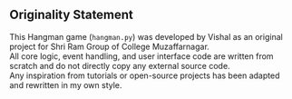 ## Originality Statement

This Hangman game (`hangman.py`) was developed by Vishal as an original project for Shri Ram Group of College Muzaffarnagar.  
All core logic, event handling, and user interface code are written from scratch and do not directly copy any external source code.  
Any inspiration from tutorials or open-source projects has been adapted and rewritten in my own style.
